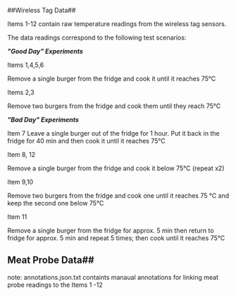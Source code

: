 
##Wireless Tag Data##

Items 1-12 contain raw temperature readings from the wireless tag sensors. 

The data readings correspond to the following test scenarios:

___"Good Day" Experiments___ 

Items 1,4,5,6

Remove a single burger from the fridge and cook it until it reaches 75°C  

Items 2,3

Remove two burgers from the fridge and cook them until they reach 75°C

___"Bad Day" Experiments___

Item 7 
Leave a single burger out of the fridge for 1 hour. Put it back in the fridge for 40 min and then cook it until it reaches 75°C

Item 8, 12

Remove a single burger from the fridge and cook it below 75°C (repeat x2)

Item 9,10

Remove two burgers from the fridge and cook one until it reaches 75 °C and keep the second one below 75°C

Item 11

Remove a single burger from the fridge for approx. 5 min then return to fridge for approx. 5 min and repeat 5 times; then cook until it reaches 75°C 

## Meat Probe Data##

note: annotations.json.txt containts manaual annotations for linking meat probe readings to the Items 1 -12

